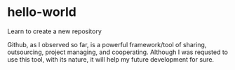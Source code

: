 # hello-world
Learn to create a new repository

Github, as I observed so far, is a powerful framework/tool of sharing, outsourcing, project managing, and cooperating.
Although I was requsted to use this tool, with its nature, it will help my future development for sure.
